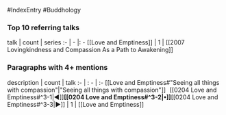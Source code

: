 #IndexEntry #Buddhology

### Top 10 referring talks
talk | count | series
:- | - |: -
[[Love and Emptiness]] | 1 | [[2007 Lovingkindness and Compassion As a Path to Awakening]]

### Paragraphs with 4+ mentions
description | count | talk
:- | : - | :-
[[Love and Emptiness#"Seeing all things with compassion"\|"Seeing all things with compassion"]] &nbsp;&nbsp;[[0204 Love and Emptiness#^3-1\|◀]]**[[0204 Love and Emptiness#^3-2\|•]]**[[0204 Love and Emptiness#^3-3\|▶]] | 1 | [[Love and Emptiness]]

